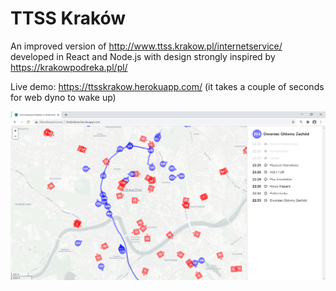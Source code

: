 # TTSS Kraków
An improved version of http://www.ttss.krakow.pl/internetservice/ developed in React and Node.js with design strongly inspired by https://krakowpodreka.pl/pl/

Live demo: https://ttsskrakow.herokuapp.com/ (it takes a couple of seconds for web dyno to wake up) 

[![](screenshot.png)](https://ttsskrakow.herokuapp.com/)

